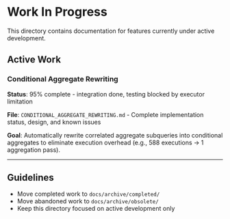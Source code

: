 # Work In Progress

This directory contains documentation for features currently under active development.

## Active Work

### Conditional Aggregate Rewriting
**Status**: 95% complete - integration done, testing blocked by executor limitation

**File**: `CONDITIONAL_AGGREGATE_REWRITING.md` - Complete implementation status, design, and known issues

**Goal**: Automatically rewrite correlated aggregate subqueries into conditional aggregates to eliminate execution overhead (e.g., 588 executions → 1 aggregation pass).

---

## Guidelines

- Move completed work to `docs/archive/completed/`
- Move abandoned work to `docs/archive/obsolete/`
- Keep this directory focused on active development only
